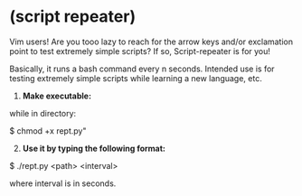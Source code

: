 # (script repeater)

Vim users! Are you tooo lazy to reach for the arrow keys and/or exclamation point to test extremely simple scripts? If so, Script-repeater is for you!

Basically, it runs a bash command every n seconds. Intended use is for testing extremely simple scripts while learning a new language, etc.

1. **Make executable:**

while in directory:

$ chmod +x rept.py"

2. **Use it by typing the following format:**

$ ./rept.py \<path> \<interval>

where interval is in seconds.  


